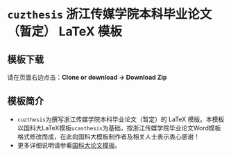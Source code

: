 # `cuzthesis` 浙江传媒学院本科毕业论文（暂定） LaTeX 模板

## 模板下载

请在页面右边点击：**Clone or download -> Download Zip**

## 模板简介
 
* `cuzthesis`为撰写浙江传媒学院本科毕业论文（暂定）的 LaTeX 模版。本模板以国科大LaTeX模板`ucasthesis`为基础，按浙江传媒学院毕业论文Word模板格式修改而成，在此向国科大模板制作者及相关人士表示衷心感谢！
* 更多详细说明请参看[国科大论文模板](https://github.com/mohuangrui/ucasthesis)。